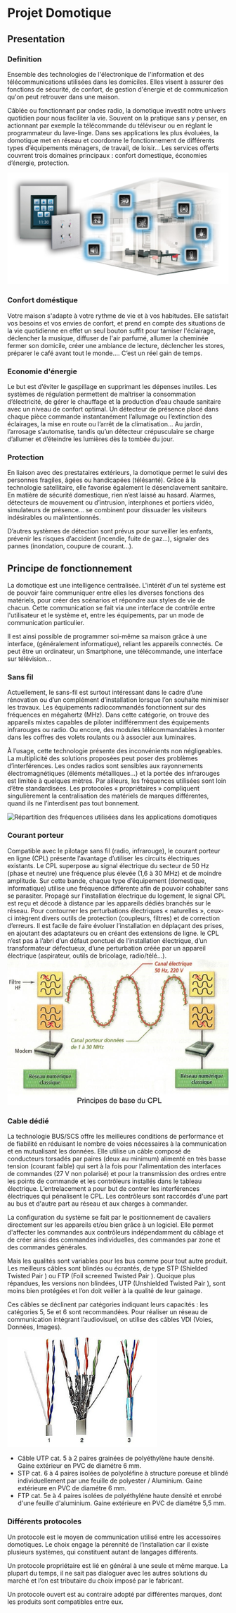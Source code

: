 # Projet Domotique
## Presentation
### Definition
Ensemble des technologies de l'électronique de l'information et des télécommunications utilisées dans les domiciles. Elles visent à assurer des fonctions de sécurité, de confort, de gestion d'énergie et de communication qu'on peut retrouver dans une maison.

Câblée ou fonctionnant par ondes radio, la domotique investit notre univers quotidien pour nous faciliter la vie. Souvent on la pratique sans y penser, en actionnant par exemple la télécommande du téléviseur ou en réglant le programmateur du lave-linge. Dans ses applications les plus évoluées, la domotique met en réseau et coordonne le fonctionnement de différents types d’équipements ménagers, de travail, de loisir… Les services offerts couvrent trois domaines principaux : confort domestique, économies d’énergie, protection.

![Def](/images/page1.jpg)

### Confort doméstique
Votre maison s'adapte à votre rythme de vie et à vos habitudes. Elle satisfait vos besoins et vos envies de confort, et prend en compte des situations de la vie quotidienne en effet un seul bouton suffit pour tamiser l'éclairage, déclencher la musique, diffuser de l'air parfumé, allumer la cheminée fermer son domicile, créer une ambiance de lecture, déclencher les stores, préparer le café avant tout le monde.... C’est un réel gain de temps.

### Economie d'énergie
Le but est d’éviter le gaspillage en supprimant les dépenses inutiles. Les systèmes de régulation permettent de maîtriser la consommation d’électricité, de gérer le chauffage et la production d’eau chaude sanitaire avec un niveau de confort optimal. Un détecteur de présence placé dans chaque pièce commande instantanément l’allumage ou l’extinction des éclairages, la mise en route ou l’arrêt de la climatisation... Au jardin, l’arrosage s’automatise, tandis qu’un détecteur crépusculaire se charge d’allumer et d’éteindre les lumières dès la tombée du jour.
### Protection
En liaison avec des prestataires extérieurs, la domotique permet le suivi des personnes fragiles, âgées ou handicapées (télésanté). Grâce à la technologie satellitaire, elle favorise également le désenclavement sanitaire. En matière de sécurité domestique, rien n’est laissé au hasard. Alarmes, détecteurs de mouvement ou d’intrusion, interphones et portiers vidéo, simulateurs de présence… se combinent pour dissuader les visiteurs indésirables ou malintentionnés.

D’autres systèmes de détection sont prévus pour surveiller les enfants, prévenir les risques d’accident (incendie, fuite de gaz…), signaler des pannes (inondation, coupure de courant…).

## Principe de fonctionnement 
La domotique est une intelligence centralisée. L'intérêt d'un tel système est de pouvoir faire communiquer entre elles les diverses fonctions des matériels, pour créer des scénarios et répondre aux styles de vie de chacun. Cette communication se fait via une interface de contrôle entre l'utilisateur et le système et, entre les équipements, par un mode de communication particulier.

Il est ainsi possible de programmer soi-même sa maison grâce à une interface, (généralement informatique), reliant les appareils connectés. Ce peut être un ordinateur, un Smartphone, une télécommande, une interface sur télévision…
### Sans fil
Actuellement, le sans-fil est surtout intéressant dans le cadre d’une rénovation ou d’un complément d’installation lorsque l’on souhaite minimiser les travaux. Les équipements radiocommandés fonctionnent sur des fréquences en mégahertz (MHz). Dans cette catégorie, on trouve des appareils mixtes capables de piloter indifféremment des équipements infrarouges ou radio. Ou encore, des modules télécommandables à monter dans les coffres des volets roulants ou à associer aux luminaires.

À l’usage, cette technologie présente des inconvénients non négligeables. La multiplicité des solutions proposées peut poser des problèmes d’interférences. Les ondes radios sont sensibles aux rayonnements électromagnétiques (éléments métalliques…) et la portée des infrarouges est limitée à quelques mètres. Par ailleurs, les fréquences utilisées sont loin d’être standardisées. Les protocoles « propriétaires » compliquent singulièrement la centralisation des matériels de marques différentes, quand ils ne l’interdisent pas tout bonnement.

![Répartition des fréquences utilisées dans les 
applications domotiques](/images/tableau.png)

### Courant porteur
Compatible avec le pilotage sans fil (radio, infrarouge), le courant porteur en ligne (CPL) présente l’avantage d’utiliser les circuits électriques existants. Le CPL superpose au signal électrique du secteur de 50 Hz (phase et neutre) une fréquence plus élevée (1,6 à 30 MHz) et de moindre amplitude. Sur cette bande, chaque type d’équipement (domestique, informatique) utilise une fréquence différente afin de pouvoir cohabiter sans se parasiter. Propagé sur l’installation électrique du logement, le signal CPL est reçu et décodé à distance par les appareils dédiés branchés sur le réseau. Pour contourner les perturbations électriques « naturelles », ceux-ci intègrent divers outils de protection (coupleurs, filtres) et de correction d’erreurs. Il est facile de faire évoluer l’installation en déplaçant des prises, en ajoutant des adaptateurs ou en créant des extensions de ligne. le CPL n’est pas à l’abri d’un défaut ponctuel de l’installation électrique, d’un transformateur défectueux, d’une perturbation créée par un appareil électrique (aspirateur, outils de bricolage, radio/télé…).
![CPL](/images/CPL.jpg)

### Cable dédié
La technologie BUS/SCS offre les meilleures conditions de performance et de fiabilité en réduisant le nombre de voies nécessaires à la communication et en mutualisant les données. Elle utilise un câble composé de conducteurs torsadés par paires (deux au minimum) alimenté en très basse tension (courant faible) qui sert à la fois pour l'alimentation des interfaces de commandes (27 V non polarisé) et pour la transmission des ordres entre les points de commande et les contrôleurs installés dans le tableau électrique. L’entrelacement a pour but de contrer les interférences électriques qui pénalisent le CPL. Les contrôleurs sont raccordés d'une part au bus et d'autre part au réseau et aux charges à commander.

La configuration du système se fait par le positionnement de cavaliers directement sur les appareils et/ou bien grâce à un logiciel. Elle permet d'affecter les commandes aux contrôleurs indépendamment du câblage et de créer ainsi des commandes individuelles, des commandes par zone et des commandes générales.

Mais les qualités sont variables pour les bus comme pour tout autre produit. Les meilleurs câbles sont blindés ou écrantés, de type STP (Shielded Twisted Pair ) ou FTP (Foil screened Twisted Pair ). Quoique plus répandues, les versions non blindées, UTP (Unshielded Twisted Pair ), sont moins bien protégées et l’on doit veiller à la qualité de leur gainage.

Ces câbles se déclinent par catégories indiquant leurs capacités : les catégories 5, 5e et 6 sont recommandées. Pour réaliser un réseau de communication intégrant l’audiovisuel, on utilise des câbles VDI (Voies, Données, Images).

![Cables](/images/cable.png)

* Câble UTP cat. 5 à 2 paires grainées de polyéthylène haute densité. Gaine extérieur en PVC de diamétre 6 mm.
* STP cat. 6 à 4 paires isolées de polyoléfine à structure poreuse et blindé individuellement par une feuille de polyester / Aluminium. Gaine extérieure en PVC de diamétre 6 mm.
* FTP cat. 5e à 4 paires isolées de polyéthyléne haute densité et enrobé d'une feuille d'aluminium. Gaine extérieure en PVC de diamétre 5,5 mm.

### Différents protocoles
Un protocole est le moyen de communication utilisé entre les accessoires domotiques. Le choix engage la pérennité de l’installation car il existe plusieurs systèmes, qui constituent autant de langages différents.

Un protocole propriétaire est lié en général à une seule et même marque. La plupart du temps, il ne sait pas dialoguer avec les autres solutions du marché et l’on est tributaire du choix imposé par le fabricant.

Un protocole ouvert est au contraire adopté par différentes marques, dont les produits sont compatibles entre eux.